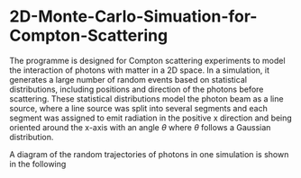 # 2D-Monte-Carlo-Simuation-for-Compton-Scattering

The programme is designed for Compton scattering experiments to model the interaction of photons with matter in a 2D space. In a simulation, it generates a large number of random events based on statistical distributions, including positions and direction of the photons before scattering. These statistical distributions model the photon beam as a line source, where a line source was split into several segments and each segment was assigned to emit radiation in the positive x direction and being oriented around the x-axis with an angle $\theta$ where $\theta$ follows a Gaussian distribution. 

A diagram of the random trajectories of photons in one simulation is shown in the following 







